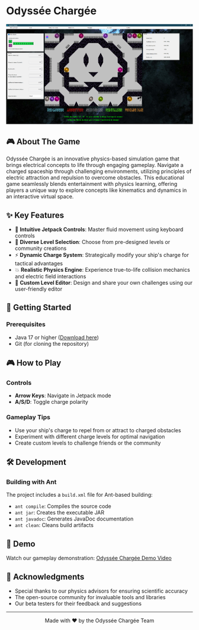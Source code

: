 # Odyssée Chargée

![Game Screenshot](ressources/Odyssee_chargee.png)

## 🎮 About The Game

Odyssée Chargée is an innovative physics-based simulation game that brings electrical concepts to life through engaging gameplay. Navigate a charged spaceship through challenging environments, utilizing principles of electric attraction and repulsion to overcome obstacles. This educational game seamlessly blends entertainment with physics learning, offering players a unique way to explore concepts like kinematics and dynamics in an interactive virtual space.

## ✨ Key Features

- 🚀 **Intuitive Jetpack Controls**: Master fluid movement using keyboard controls
- 🎯 **Diverse Level Selection**: Choose from pre-designed levels or community creations
- ⚡ **Dynamic Charge System**: Strategically modify your ship's charge for tactical advantages
- 💥 **Realistic Physics Engine**: Experience true-to-life collision mechanics and electric field interactions
- 🔨 **Custom Level Editor**: Design and share your own challenges using our user-friendly editor

## 🚀 Getting Started

### Prerequisites

- Java 17 or higher ([Download here](https://www.oracle.com/java/technologies/javase/jdk17-archive-downloads.html))
- Git (for cloning the repository)

## 🎮 How to Play

### Controls
- **Arrow Keys**: Navigate in Jetpack mode
- **A/S/D**: Toggle charge polarity

### Gameplay Tips
- Use your ship's charge to repel from or attract to charged obstacles
- Experiment with different charge levels for optimal navigation
- Create custom levels to challenge friends or the community

## 🛠️ Development

### Building with Ant
The project includes a `build.xml` file for Ant-based building:
- `ant compile`: Compiles the source code
- `ant jar`: Creates the executable JAR
- `ant javadoc`: Generates JavaDoc documentation
- `ant clean`: Cleans build artifacts

## 🎥 Demo

Watch our gameplay demonstration:
[Odyssée Chargée Demo Video](https://youtu.be/X7LkB-zn0os)

## 🙏 Acknowledgments

- Special thanks to our physics advisors for ensuring scientific accuracy
- The open-source community for invaluable tools and libraries
- Our beta testers for their feedback and suggestions

---

<p align="center">Made with ❤️ by the Odyssée Chargée Team</p>
